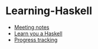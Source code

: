 # Learning-Haskell

* [Meeting notes](assets/meeting-notes.md)
* [Learn you a Haskell](http://learnyouahaskell.com/chapters)
* [Progress tracking](https://github.com/sumitmukhija/Learning-Haskell/projects)
